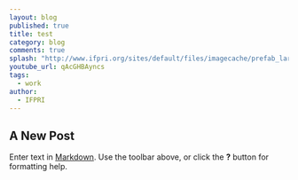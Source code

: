 ```yaml
---
layout: blog
published: true
title: test
category: blog
comments: true
splash: "http://www.ifpri.org/sites/default/files/imagecache/prefab_large/10698691426_d4746084d3_m.jpg"
youtube_url: qAcGHBAyncs
tags: 
  - work
author: 
  - IFPRI
---
```


## A New Post

Enter text in [Markdown](http://daringfireball.net/projects/markdown/). Use the toolbar above, or click the **?** button for formatting help.
